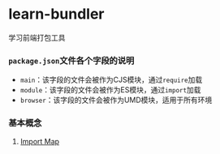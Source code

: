 # learn-bundler
学习前端打包工具

### `package.json`文件各个字段的说明

- `main`：该字段的文件会被作为CJS模块，通过`require`加载
- `module`：该字段的文件会被作为ES模块，通过`import`加载
- `browser`：该字段的文件会被作为UMD模块，适用于所有环境

### 基本概念

1. [Import Map](basic/import-map.md)
